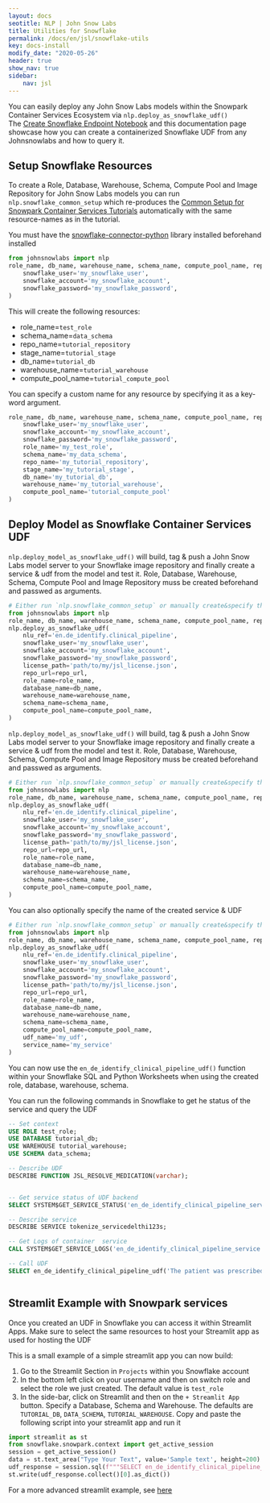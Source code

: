 ```yaml
---
layout: docs
seotitle: NLP | John Snow Labs
title: Utilities for Snowflake
permalink: /docs/en/jsl/snowflake-utils
key: docs-install
modify_date: "2020-05-26"
header: true
show_nav: true
sidebar:
    nav: jsl
---
```

<div class="main-docs" markdown="1">

You can easily deploy any John Snow Labs models within the Snowpark Container Services Ecosystem via `nlp.deploy_as_snowflake_udf()`     
The [Create Snowflake Endpoint Notebook](https://github.com/JohnSnowLabs/johnsnowlabs/blob/main/notebooks/create_snowflake_endpoint.ipynb) and this documentation page showcase how you can create a containerized Snowflake UDF from any Johnsnowlabs and how to query it.   


## Setup Snowflake Resources 

To create a Role, Database, Warehouse, Schema, Compute Pool and Image Repository for John Snow Labs models you can run
`nlp.snowflake_common_setup` which re-produces the [Common Setup for Snowpark Container Services Tutorials](https://docs.snowflake.com/en/developer-guide/snowpark-container-services/tutorials/common-setup#introduction) automatically
with the same resource-names as in the tutorial. 

You must have the [snowflake-connector-python](https://pypi.org/project/snowflake-connector-python/) library installed beforehand installed


```python
from johnsnowlabs import nlp 
role_name, db_name, warehouse_name, schema_name, compute_pool_name, repo_url = nlp.snowflake_common_setup(
    snowflake_user='my_snowflake_user',
    snowflake_account='my_snowflake_account',
    snowflake_password='my_snowflake_password',
)
```
This will create the following resources: 
- role_name=`test_role`
- schema_name=`data_schema`
- repo_name=`tutorial_repository`
- stage_name=`tutorial_stage`
- db_name=`tutorial_db`
- warehouse_name=`tutorial_warehouse`
- compute_pool_name=`tutorial_compute_pool`

You can specify a custom name for any resource by specifying it as a key-word argument. 

```python
role_name, db_name, warehouse_name, schema_name, compute_pool_name, repo_url = nlp.snowflake_common_setup(
    snowflake_user='my_snowflake_user',
    snowflake_account='my_snowflake_account',
    snowflake_password='my_snowflake_password',
    role_name='my_test_role',
    schema_name='my_data_schema',
    repo_name='my_tutorial_repository',
    stage_name='my_tutorial_stage',
    db_name='my_tutorial_db',
    warehouse_name='my_tutorial_warehouse',
    compute_pool_name='tutorial_compute_pool'
)

```

## Deploy Model as Snowflake Container Services UDF

`nlp.deploy_model_as_snowflake_udf()` will build, tag & push a John Snow Labs model server to your 
Snowflake image repository and finally create a service & udf from the model and test it.
Role, Database, Warehouse, Schema, Compute Pool and Image Repository muss be created beforehand and passwed as arguments. 
```python
# Either run `nlp.snowflake_common_setup` or manually create&specify these resources
from johnsnowlabs import nlp
role_name, db_name, warehouse_name, schema_name, compute_pool_name, repo_url = ...
nlp.deploy_as_snowflake_udf(
    nlu_ref='en.de_identify.clinical_pipeline',
    snowflake_user='my_snowflake_user',
    snowflake_account='my_snowflake_account',
    snowflake_password='my_snowflake_password',
    license_path='path/to/my/jsl_license.json',
    repo_url=repo_url,
    role_name=role_name,
    database_name=db_name,
    warehouse_name=warehouse_name,
    schema_name=schema_name,
    compute_pool_name=compute_pool_name,
)

```

`nlp.deploy_model_as_snowflake_udf()` will build, tag & push a John Snow Labs model server to your
Snowflake image repository and finally create a service & udf from the model and test it.
Role, Database, Warehouse, Schema, Compute Pool and Image Repository muss be created beforehand and passwed as arguments.
```python
# Either run `nlp.snowflake_common_setup` or manually create&specify these resources
from johnsnowlabs import nlp
role_name, db_name, warehouse_name, schema_name, compute_pool_name, repo_url = ...
nlp.deploy_as_snowflake_udf(
    nlu_ref='en.de_identify.clinical_pipeline',
    snowflake_user='my_snowflake_user',
    snowflake_account='my_snowflake_account',
    snowflake_password='my_snowflake_password',
    license_path='path/to/my/jsl_license.json',
    repo_url=repo_url,
    role_name=role_name,
    database_name=db_name,
    warehouse_name=warehouse_name,
    schema_name=schema_name,
    compute_pool_name=compute_pool_name,
)

```

You can also optionally specify the name of the created service & UDF 

```python
# Either run `nlp.snowflake_common_setup` or manually create&specify these resources
from johnsnowlabs import nlp
role_name, db_name, warehouse_name, schema_name, compute_pool_name, repo_url = ...
nlp.deploy_as_snowflake_udf(
    nlu_ref='en.de_identify.clinical_pipeline',
    snowflake_user='my_snowflake_user',
    snowflake_account='my_snowflake_account',
    snowflake_password='my_snowflake_password',
    license_path='path/to/my/jsl_license.json',
    repo_url=repo_url,
    role_name=role_name,
    database_name=db_name,
    warehouse_name=warehouse_name,
    schema_name=schema_name,
    compute_pool_name=compute_pool_name,
    udf_name='my_udf',
    service_name='my_service'
)
```

You can now use the `en_de_identify_clinical_pipeline_udf()` function within your Snowflake SQL and Python Worksheets
when using the created role, database, warehouse, schema.


You can run the following commands in Snowflake to get he status of the service and query the UDF 
```sql
-- Set context 
USE ROLE test_role;
USE DATABASE tutorial_db;
USE WAREHOUSE tutorial_warehouse;
USE SCHEMA data_schema;

-- Describe UDF
DESCRIBE FUNCTION JSL_RESOLVE_MEDICATION(varchar);


-- Get service status of UDF backend
SELECT SYSTEM$GET_SERVICE_STATUS('en_de_identify_clinical_pipeline_service');

-- Describe service 
DESCRIBE SERVICE tokenize_servicedelthi123s;

-- Get Logs of container  service
CALL SYSTEM$GET_SERVICE_LOGS('en_de_identify_clinical_pipeline_service', '0', 'jsl-container', 1000);

-- Call UDF
SELECT en_de_identify_clinical_pipeline_udf('The patient was prescribed Amlodopine Vallarta 10-320mg, Eviplera. The other patient is given Lescol 40 MG and Everolimus 1.5 mg tablet.');



```

## Streamlit Example with Snowpark services

Once you created an UDF in Snowflake you can access it within Streamlit Apps. 
Make sure to select the same resources to host your Streamlit app as used for hosting the UDF

This is a small example of a simple streamlit app you can now build: 
1. Go to the Streamlit Section in `Projects` within you Snowflake account
3. In the bottom left click on your username and then on switch role and select the role we just created. The default value is `test_role`
3. In the side-bar, click on Streamlit and then on the `+ Streamlit App` button. Specify a Database, Schema and Warehouse. The defaults are `TUTORIAL_DB`, `DATA_SCHEMA`, `TUTORIAL_WAREHOUSE`.
Copy and paste the following script into your streamlit app and run it 
```python
import streamlit as st
from snowflake.snowpark.context import get_active_session
session = get_active_session()
data = st.text_area("Type Your Text", value='Sample text', height=200)
udf_response = session.sql(f"""SELECT en_de_identify_clinical_pipeline_service('{data}')""",)
st.write(udf_response.collect()[0].as_dict())
```

For a more advanced streamlit example, see [here](https://github.com/JohnSnowLabs/johnsnowlabs/blob/main/streamlits/advanced_snowflake.py)



</div>

